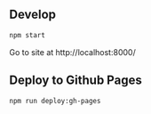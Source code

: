 ## Develop

```sh
npm start
```

Go to site at http://localhost:8000/

## Deploy to Github Pages

```sh
npm run deploy:gh-pages
```
